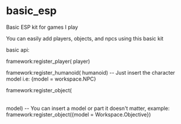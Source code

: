 # basic_esp

Basic ESP kit for games I play

You can easily add players, objects, and npcs using this basic kit

basic api:

framework:register_player(<player> player)
  
framework:register_humanoid(<table> humanoid) -- Just insert the character model i.e: {model = workspace.NPC}
  
framework:register_object(<table> model) -- You can insert a model or part it doesn't matter, example: framework:register_object({model = Workspace.Objective})
